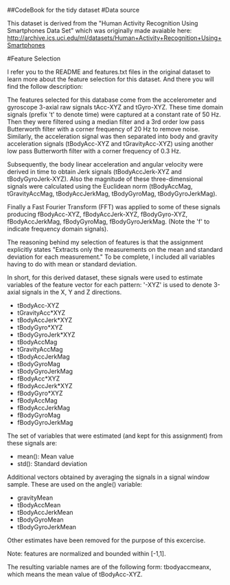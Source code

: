 ##CodeBook for the tidy dataset
#Data source

This dataset is derived from the "Human Activity Recognition Using Smartphones Data Set" which was originally made avaiable here: http://archive.ics.uci.edu/ml/datasets/Human+Activity+Recognition+Using+Smartphones

#Feature Selection

I refer you to the README and features.txt files in the original dataset to learn more about the feature selection for this dataset. And there you will find the follow description:

The features selected for this database come from the accelerometer and gyroscope 3-axial raw signals tAcc-XYZ and tGyro-XYZ. These time domain signals (prefix 't' to denote time) were captured at a constant rate of 50 Hz. Then they were filtered using a median filter and a 3rd order low pass Butterworth filter with a corner frequency of 20 Hz to remove noise. Similarly, the acceleration signal was then separated into body and gravity acceleration signals (tBodyAcc-XYZ and tGravityAcc-XYZ) using another low pass Butterworth filter with a corner frequency of 0.3 Hz.

Subsequently, the body linear acceleration and angular velocity were derived in time to obtain Jerk signals (tBodyAccJerk-XYZ and tBodyGyroJerk-XYZ). Also the magnitude of these three-dimensional signals were calculated using the Euclidean norm (tBodyAccMag, tGravityAccMag, tBodyAccJerkMag, tBodyGyroMag, tBodyGyroJerkMag).

Finally a Fast Fourier Transform (FFT) was applied to some of these signals producing fBodyAcc-XYZ, fBodyAccJerk-XYZ, fBodyGyro-XYZ, fBodyAccJerkMag, fBodyGyroMag, fBodyGyroJerkMag. (Note the 'f' to indicate frequency domain signals).

The reasoning behind my selection of features is that the assignment explicitly states "Extracts only the measurements on the mean and standard deviation for each measurement." To be complete, I included all variables having to do with mean or standard deviation.

In short, for this derived dataset, these signals were used to estimate variables of the feature vector for each pattern:
'-XYZ' is used to denote 3-axial signals in the X, Y and Z directions.

+ tBodyAcc-XYZ
+ tGravityAcc*XYZ
+ tBodyAccJerk*XYZ
+ tBodyGyro*XYZ
+ tBodyGyroJerk*XYZ
+ tBodyAccMag
+ tGravityAccMag
+ tBodyAccJerkMag
+ tBodyGyroMag
+ tBodyGyroJerkMag
+ fBodyAcc*XYZ
+ fBodyAccJerk*XYZ
+ fBodyGyro*XYZ
+ fBodyAccMag
+ fBodyAccJerkMag
+ fBodyGyroMag
+ fBodyGyroJerkMag

The set of variables that were estimated (and kept for this assignment) from these signals are:

+ mean(): Mean value
+ std(): Standard deviation

Additional vectors obtained by averaging the signals in a signal window sample. These are used on the angle() variable:

+ gravityMean
+ tBodyAccMean
+ tBodyAccJerkMean
+ tBodyGyroMean
+ tBodyGyroJerkMean

Other estimates have been removed for the purpose of this excercise.

Note: features are normalized and bounded within [-1,1].

The resulting variable names are of the following form: tbodyaccmeanx, which means the mean value of tBodyAcc-XYZ.

